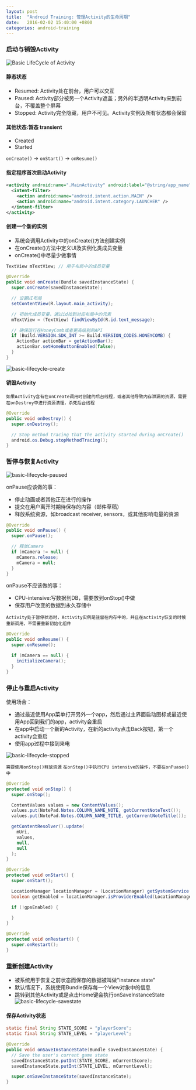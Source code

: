 ```yaml
---
layout: post
title:  "Android Training: 管理Activity的生命周期"
date:   2016-02-02 15:40:00 +0800
categories: android-training
---
```

### 启动与销毁Activity
![Basic LifeCycle of Activity](/images/manage-activity/basic-lifecycle.png)

#### 静态状态
* Resumed: Activity处在前台，用户可以交互
* Paused: Activity部分被另一个Activity遮盖；另外的半透明Activity来到前台，不覆盖整个屏幕
* Stopped: Activity完全隐藏，用户不可见。Activity实例及所有状态都会保留

#### 其他状态:暂态 transient
* Created
* Started

`onCreate()` -> `onStart()` -> `onResume()`

#### 指定程序首次启动Activity

~~~xml
<activity android:name=".MainActivity" android:label="@string/app_name">
  <intent-filter>
    <action android:name="android.intent.action.MAIN" />
    <action android:name="android.intent.category.LAUNCHER" />
  </intent-filter>
</activity>
~~~

#### 创建一个新的实例
* 系统会调用Activity中的onCreate()方法创建实例
* 在onCreate()方法中定义UI及实例化类成员变量
* onCreate()中尽量少做事情

~~~java
TextView mTextView; // 用于布局中的成员变量

@Override
public void onCreate(Bundle savedInstanceState) {
  super.onCreate(savedInstanceState);

  // 设置UI布局
  setContentView(R.layout.main_activity);

  // 初始化成员变量，通过id找到对应布局中的元素
  mTextView = (TextView) findViewById(R.id.text_message);

  // 确保运行在HoneyComb或者更高级别的API
  if (Build.VERSION.SDK_INT >= Build.VERSION_CODES.HONEYCOMB) {
    ActionBar actionBar = getActionBar();
    actionBar.setHomeButtonEnabled(false);
  }
}
~~~

![basic-lifecycle-create](/images/manage-activity/basic-lifecycle-create.png)

#### 销毁Activity
`如果Activity含有在onCreate调用时创建的后台线程，或者其他导致内存泄漏的资源，需要在onDestroy中进行资源清理，杀死后台线程`

~~~java
@Override
public void onDestroy() {
  super.onDestroy();

  // Stop method tracing that the activity started during onCreate()
  android.os.Debug.stopMethodTracing();
}
~~~

### 暂停与恢复Activity
![basic-lifecycle-paused](/images/manage-activity/basic-lifecycle-paused.png)

onPause应该做的事：
* 停止动画或者其他正在进行的操作
* 提交在用户离开时期待保存的内容（邮件草稿）
* 释放系统资源，如broadcast receiver, sensors，或其他影响电量的资源

~~~java
@Override
public void onPause() {
  super.onPause();

  // 释放Camera
  if (mCamera != null) {
    mCamera.release;
    mCamera = null;
  }
}
~~~

onPause不应该做的事：
* CPU-intensive:写数据到DB，需要放到onStop()中做
* 保存用户改变的数据到永久存储中

`Activity处于暂停状态时，Activity实例是驻留在内存中的，并且在activity恢复的时候重新调用，不需要重新初始化组件`

~~~java
@Override
public void onResume() {
  super.onResume();

  if (mCamera == null) {
    initializeCamera();
  }
}
~~~

### 停止与重启Activity
使用场合：
* 通过最近使用App菜单打开另外一个app，然后通过主界面启动图标或最近使用App回到我们的app，activity会重启
* 在app中启动一个新的Activity，在新的activity点击Back按钮，第一个activity会重启
* 使用app过程中接到来电

![basic-lifecycle-stopped](/images/manage-activity/basic-lifecycle-stopped.png)

`需要使用onStop()释放资源` `在onStop()中执行CPU intensive的操作，不要在onPuase()中`

~~~java
@Override
protected void onStop() {
  super.onStop();

  ContentValues values = new ContentValues();
  values.put(NotePad.Notes.COLUMN_NAME_NOTE, getCurrentNoteText());
  values.put(NotePad.Notes.COLUMN_NAME_TITLE, getCurrentNoteTitle());

  getContentResolver().update(
    mUri,
    values,
    null,
    null
  );
}
~~~

~~~java
@Override
protected void onStart() {
  super.onStart();

  LocationManager locationManager = (LocationManager) getSystemService(Context.LOCATION_SERVICE);
  boolean getEnabled = locationManager.isProviderEnabled(LocationManager.GPS_PROVIDER);

  if (!gpsEnabled) {

  }
}

@Override
protected void onRestart() {
  super.onRestart();
}
~~~

### 重新创建Activity
* 被系统用于恢复之前状态而保存的数据被叫做"instance state"
* 默认情况下，系统使用Bundle保存每一个View对象中的信息
* 跳转到其他Activity或是点击Home键会执行onSaveInstanceState
![basic-lifecycle-savestate](/images/manage-activity/basic-lifecycle-savestate.png)

#### 保存Activity状态

~~~java
static final String STATE_SCORE = "playerScore";
static final String STATE_LEVEL = "playerLevel";

@Override
public void onSaveInstanceState(Bundle savedInstanceState) {
  // Save the user's current game state
  savedInstanceState.putInt(STATE_SCORE, mCurrentScore);
  savedInstanceState.putInt(STATE_LEVEL, mCurrentLevel);

  super.onSaveInstanceState(savedInstanceState);
}
~~~
